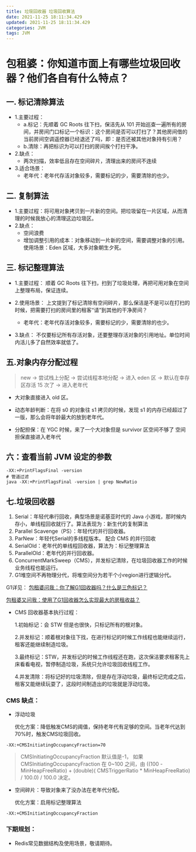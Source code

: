 ```yaml
---
title: 垃圾回收器 垃圾回收算法
date: 2021-11-25 18:11:34.429
updated: 2021-11-25 18:11:34.429
categories: JVM
tags: JVM
---
```


# 包租婆：你知道市面上有哪些垃圾回收器？他们各自有什么特点？
## 一. 标记清除算法

- 1.主要过程：
  - a.标记：先顺着 GC Roots 往下扫，保洁先从 101 开始巡查一遍所有的房间，并房间门口标记一个标识：这个房间是否可以打扫了？其他房间借的当前房间空调遥控器已经退还了吗，即：是否还被其他对象持有引用？
  - b.清除：再把标识为可以打扫的房间挨个打扫干净。
- 2.缺点：
  - 两次扫描，效率低且存在空间碎片，清理出来的房间不连续
- 3.适合场景：
  - 老年代：老年代存活对象较多，需要标记的少，需要清除的也少。

## 二. 复制算法

- 1.主要过程：将可用对象拷贝到一片新的空间。把垃圾留在一片区域，从而清理的时候我放心的清理这边垃圾区。
- 2.缺点：
  - 空间浪费
  - 增加调整引用的成本：对象移动到一片新的空间，需要调整对象的引用。
    使用场景：Eden 区域，大多对象朝生夕死。

## 三. 标记整理算法

- 1.主要过程：
  顺着 GC Roots 往下扫，扫到了垃圾处理，再把可用对象在空间上整理布局，保证连续。
  
- 2.使用场景：
  上文提到了标记清除有空间碎片，那么保洁是不是可以在打扫的时候，把需要打扫的房间里的租客“请”到其他的干净房间？
  - 老年代：老年代存活对象较多，需要标记的少，需要清除的也少。
- 3.缺点：
  不仅要标记所有存活对象，还要整理存活对象的引用地址。单位时间内活儿多了自然效率就低了。
## 五.对象内存分配过程

> new -> 尝试栈上分配 -> 尝试线程本地分配 -> 进入 eden 区 -> 默认在幸存区存活 15 次了 -> 进入老年代

- 大对象直接进入 old 区。
- 动态年龄判断：在将 s0 的对象往 s1 拷贝的时候，发现 s1 的内存已经超过了一版，那么会将年龄最大的放到老年代。

- 分配担保：在 YGC 时候，来了一个大对象但是 survivor 区空间不够了 空间担保直接进入老年代

## 六：查看当前 JVM 设定的参数

```shell
-XX:+PrintFlagsFinal -version
# 管道过滤
java -XX:+PrintFlagsFinal -version | grep NewRatio
```

## 七.垃圾回收器

1. Serial：年轻代串行回收，典型场景是诺基亚时代的 Java 小游戏，那时候内存小，单线程回收就行了。算法表现为：新生代的复制算法
2. Parallel Scavenge（PS）：年轻代的并行回收器。
3. ParNew：年轻代Serial的多线程版本。 配合 CMS 的并行回收
4. SerialOld：老年代的单线程回收器，算法为：标记整理算法
5. ParallelOld：老年代的并行回收器。
6. ConcurrentMarkSweep（CMS），并发标记清除，在垃圾回收器工作的时候业务线程也能运行。
7. G1堆空间不再物理分代，将堆空间分为若干个小region进行逻辑分代。

G1详见：
[包租婆问我：你了解G1回收器吗？什么是三色标记？](https://mp.weixin.qq.com/s/rYgpzSZigMVBF9L9VVrQlg)

[包租婆又问我：使用了G1回收器怎么实现最大的房租收益？](https://mp.weixin.qq.com/s/3CdzHrXs0sJAdLMx4he7BQ)

  - CMS 回收器基本执行过程：

    1.初始标记：会 STW 但是也很快，只标记所有的根对象。

    2.并发标记：顺着根对象往下找，在进行标记的时候工作线程也能继续运行，租客还能继续制造垃圾。

    3.最终标记：STW，并发标记的时候工作线程还在跑，这次保洁要求租客先上床看看电视，暂停制造垃圾，系统只允许垃圾回收线程工作。

    4.并发清除：将标记好的垃圾清除，但是存在浮动垃圾，最终标记完成之后，租客又能继续玩耍了，这段时间制造出的垃圾就是浮动垃圾。

### CMS 缺点：
- 浮动垃圾
  
  优化方案：降低触发CMS的阈值，保持老年代有足够的空间。当老年代达到70%时，触发CMS垃圾回收。
```shell
-XX:+CMSInitiatingOccupancyFraction=70
```
> CMSInitiatingOccupancyFraction 默认值是-1， 如果 CMSInitiatingOccupancyFraction 在 0~100 之间，由 ((100 - MinHeapFreeRatio) + (double)( CMSTriggerRatio * MinHeapFreeRatio) / 100.0) / 100.0 决定。

- 空间碎片：导致对象来了没办法在老年代分配。

  优化方案：启用标记整理算法

```shell
-XX:+CMSInitiatingOccupancyFraction
```
### 下期规划：
   - Redis常见数据结构及使用场景，敬请期待。

